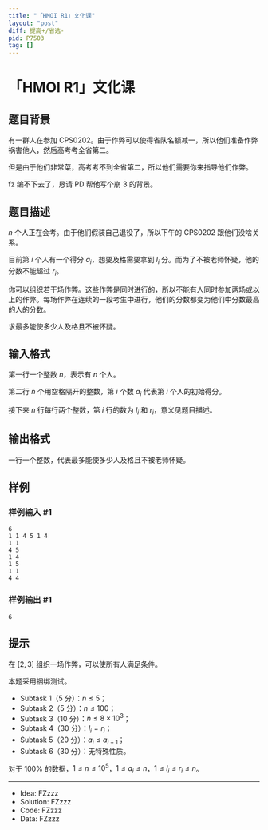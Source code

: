 ```yaml
---
title: "「HMOI R1」文化课"
layout: "post"
diff: 提高+/省选-
pid: P7503
tag: []
---
```

# 「HMOI R1」文化课
## 题目背景

有一群人在参加 CPS0202。由于作弊可以使得省队名额减一，所以他们准备作弊祸害他人，然后高考考全省第二。

但是由于他们非常菜，高考考不到全省第二，所以他们需要你来指导他们作弊。

fz 编不下去了，恳请 PD 帮他写个崩 3 的背景。
## 题目描述

$n$ 个人正在会考。由于他们假装自己退役了，所以下午的 CPS0202 跟他们没啥关系。

目前第 $i$ 个人有一个得分 $a_i$，想要及格需要拿到 $l_i$ 分。而为了不被老师怀疑，他的分数不能超过 $r_i$。

你可以组织若干场作弊。这些作弊是同时进行的，所以不能有人同时参加两场或以上的作弊。每场作弊在连续的一段考生中进行，他们的分数都变为他们中分数最高的人的分数。

求最多能使多少人及格且不被怀疑。
## 输入格式

第一行一个整数 $n$，表示有 $n$ 个人。

第二行 $n$ 个用空格隔开的整数，第 $i$ 个数 $a_i$ 代表第 $i$ 个人的初始得分。

接下来 $n$ 行每行两个整数，第 $i$ 行的数为 $l_i$ 和 $r_i$，意义见题目描述。
## 输出格式

一行一个整数，代表最多能使多少人及格且不被老师怀疑。
## 样例

### 样例输入 #1
```
6
1 1 4 5 1 4
1 1
4 5
1 4
1 5
1 1
4 4

```
### 样例输出 #1
```
6

```
## 提示

在 $[2,3]$ 组织一场作弊，可以使所有人满足条件。

本题采用捆绑测试。
- Subtask 1（$5$ 分）：$n\le5$；
- Subtask 2（$5$ 分）：$n\le100$；
- Subtask 3（$10$ 分）：$n\le8\times10^3$；
- Subtask 4（$30$ 分）：$l_i=r_i$；
- Subtask 5（$20$ 分）：$a_i\le a_{i+1}$；
- Subtask 6（$30$ 分）：无特殊性质。

对于 $100\%$ 的数据，$1\le n\le 10^5$，$1\le a_i\le n$，$1\le l_i\le r_i\le n$。

-------

- Idea: FZzzz
- Solution: FZzzz
- Code: FZzzz
- Data: FZzzz
